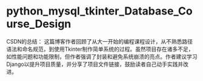 # python_mysql_tkinter_Database_Course_Design
 CSDN的总结： 这篇博客作者回顾了从大一开始的编程课程设计，从不熟悉路径语法和命名规范，到使用Tkinter制作简单系统的过程。虽然项目存在诸多不足，如性能问题和功能限制，但作者强调了封装和避免系统崩溃的亮点。作者建议学习Django以提升项目质量，并分享了项目文件链接，鼓励读者自己动手实践并改进。
